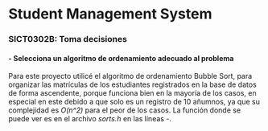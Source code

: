 # Student Management System

### SICT0302B: Toma decisiones

#### - Selecciona un algoritmo de ordenamiento adecuado al problema

Para este proyecto utilicé el algoritmo de ordenamiento Bubble Sort, para organizar las matrículas de los estudiantes registrados en la base de datos de forma ascendente, porque funciona bien en la mayoría de los casos, en especial en este debido a que solo es un registro de 10 añumnos, ya que su complejidad es *O(n^2)* para el peor de los casos. La función donde se puede ver es en el archivo *sorts.h* en las líneas -.
